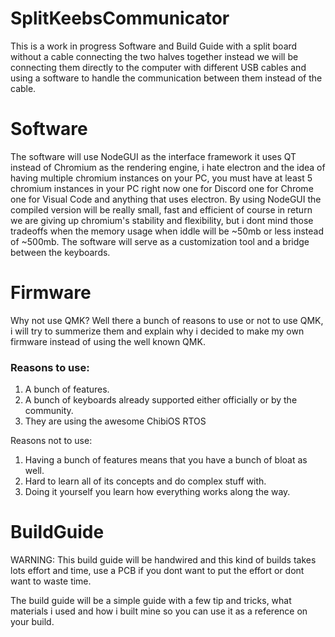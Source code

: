 # SplitKeebsCommunicator
This is a work in progress Software and Build Guide with a split board without a cable connecting the two halves together instead we will be connecting them directly to the computer with different USB cables and using a software to handle the communication between them instead of the cable.


# Software
The software will use NodeGUI as the interface framework it uses QT instead of Chromium as the rendering engine, i hate electron and the idea of having multiple chromium instances on your PC, you must have at least 5 chromium instances in your PC right now one for Discord one for Chrome one for Visual Code and anything that uses electron.
By using NodeGUI the compiled version will be really small, fast and efficient of course in return we are giving up chromium's stability and flexibility, but i dont mind those tradeoffs when the memory usage when iddle will be ~50mb or less instead of ~500mb.
The software will serve as a customization tool and a bridge between the keyboards.


# Firmware
Why not use QMK?
Well there a bunch of reasons to use or not to use QMK, i will try to summerize them and explain why i decided to make my own firmware instead of using the well known QMK.

### Reasons to use:
1. A bunch of features.
2. A bunch of keyboards already supported either officially or by the community.
3. They are using the awesome ChibiOS RTOS

Reasons not to use:
1. Having a bunch of features means that you have a bunch of bloat as well.
2. Hard to learn all of its concepts and do complex stuff with.
3. Doing it yourself you learn how everything works along the way.


# BuildGuide
WARNING: This build guide will be handwired and this kind of builds takes lots effort and time, use a PCB if you dont want to put the effort or dont want to waste time.


The build guide will be a simple guide with a few tip and tricks, what materials i used and how i built mine so you can use it as a reference on your build.